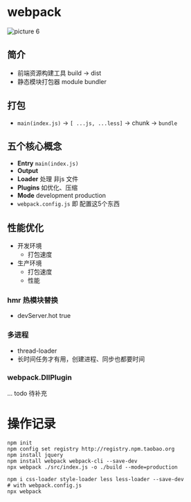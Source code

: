 # webpack
![picture 6](https://p1.kodo-oss.dronekumo.xyz/228b4584a5e4827e81864a44ec62c53f44b70bf37f6053c499dcec3d97161f87.png)  

## 简介
- 前端资源构建工具 build → dist
- 静态模块打包器 module bundler

## 打包
- `main(index.js)` → `[ ...js, ...less]` → chunk → `bundle`

## 五个核心概念
- **Entry** `main(index.js)`
- **Output**
- **Loader** 处理 非js 文件
- **Plugins** 如优化、压缩
- **Mode** development production
- `webpack.config.js` 即 配置这5个东西

## 性能优化
- 开发环境
  - 打包速度
- 生产环境
  - 打包速度
  - 性能

### hmr 热模块替换
- devServer.hot true

### 多进程
- thread-loader
- 长时间任务才有用，创建进程、同步也都要时间

### webpack.DllPlugin

... todo 待补充

# 操作记录
```shell
npm init
npm config set registry http://registry.npm.taobao.org
npm install jquery
npm install webpack webpack-cli --save-dev
npx webpack ./src/index.js -o ./build --mode=production

npm i css-loader style-loader less less-loader --save-dev
# with webpack.config.js
npx webpack 
```